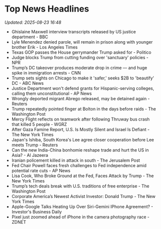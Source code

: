 # Top News Headlines

_Updated: 2025-08-23 16:48_

- Ghislaine Maxwell interview transcripts released by US justice department - BBC
- Lyle Menendez denied parole, will remain in prison along with younger brother Erik - Los Angeles Times
- Texas GOP passes the House gerrymander Trump asked for - Politico
- Judge blocks Trump from cutting funding over 'sanctuary' policies - NPR
- Trump’s DC takeover produces moderate drop in crime — and huge spike in immigration arrests - CNN
- Trump sets sights on Chicago to make it 'safer,' seeks $2B to 'beautify' DC - ABC News
- Justice Department won't defend grants for Hispanic-serving colleges, calling them unconstitutional - AP News
- Wrongly deported migrant Abrego released, may be detained again - Reuters
- Trump repeatedly pointed finger at Bolton in the days before raids - The Washington Post
- Mercy Flight reflects on teamwork after following Thruway bus crash that killed 5 people - WGRZ
- After Gaza Famine Report, U.S. Is Mostly Silent and Israel Is Defiant - The New York Times
- Japan's Ishiba, South Korea's Lee agree closer cooperation before Lee meets Trump - Reuters
- Can the new India-China bonhomie reshape trade and hurt the US in Asia? - Al Jazeera
- Iranian policement killed in attack in south - The Jerusalem Post
- Fed Chair Powell faces fresh challenges to Fed independence amid potential rate cuts - AP News
- Lisa Cook, Who Broke Ground at the Fed, Faces Attack by Trump - The New York Times
- Trump’s tech deals break with U.S. traditions of free enterprise - The Washington Post
- Corporate America’s Newest Activist Investor: Donald Trump - The New York Times
- Apple-Google Talks Heating Up Over Siri-Gemini IPhone Agreement? - Investor's Business Daily
- Pixel just zoomed ahead of iPhone in the camera photography race - ZDNET